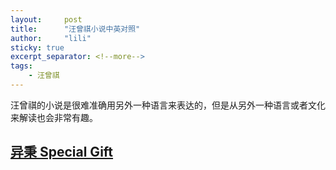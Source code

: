 ```yaml
---
layout:     post
title:      "汪曾祺小说中英对照"
author:     "lili"
sticky: true
excerpt_separator: <!--more-->
tags:
    - 汪曾祺
---
```


汪曾祺的小说是很难准确用另外一种语言来表达的，但是从另外一种语言或者文化来解读也会非常有趣。

 <!--more-->



## [异秉 Special Gift](/wangen/yibing)


